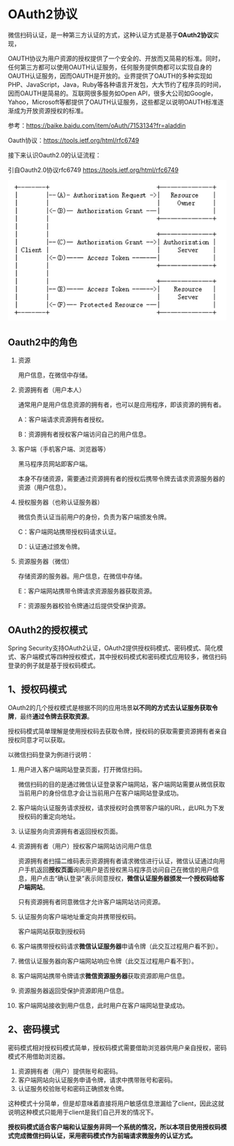 # OAuth2协议

微信扫码认证，是一种第三方认证的方式，这种认证方式是基于**OAuth2协议**实现，

OAUTH协议为用户资源的授权提供了一个安全的、开放而又简易的标准。同时，任何第三方都可以使用OAUTH认证服务，任何服务提供商都可以实现自身的OAUTH认证服务，因而OAUTH是开放的。业界提供了OAUTH的多种实现如PHP、JavaScript，Java，Ruby等各种语言开发包，大大节约了程序员的时间，因而OAUTH是简易的。互联网很多服务如Open API，很多大公司如Google，Yahoo，Microsoft等都提供了OAUTH认证服务，这些都足以说明OAUTH标准逐渐成为开放资源授权的标准。

参考：https://baike.baidu.com/item/oAuth/7153134?fr=aladdin

Oauth协议：https://tools.ietf.org/html/rfc6749

接下来认识Oauth2.0的认证流程：

引自Oauth2.0协议rfc6749 https://tools.ietf.org/html/rfc6749

![image-20240925111524146](../assets/image-20240925111524146.png)

## Oauth2中的角色

1. 资源

   用户信息，在微信中存储。

2. 资源拥有者（用户本人）

   通常用户是用户信息资源的拥有者，也可以是应用程序，即该资源的拥有者。

   A：客户端请求资源拥有者授权。

   B：资源拥有者授权客户端访问自己的用户信息。

3. 客户端（手机客户端、浏览器等）

   黑马程序员网站即客户端。

   本身不存储资源，需要通过资源拥有者的授权后携带令牌去请求资源服务器的资源（用户信息）。

4. 授权服务器（也称认证服务器）

   微信负责认证当前用户的身份，负责为客户端颁发令牌。

   C：客户端网站携带授权码请求认证。

   D：认证通过颁发令牌。

5. 资源服务器（微信）

   存储资源的服务器。用户信息，在微信中存储。

   E：客户端网站携带令牌请求资源服务器获取资源。

   F：资源服务器校验令牌通过后提供受保护资源。

## OAuth2的授权模式

Spring Security支持OAuth2认证，OAuth2提供授权码模式、密码模式、简化模式、客户端模式等四种授权模式，其中授权码模式和密码模式应用较多，微信扫码登录的例子就是基于授权码模式。

## 1、授权码模式

OAuth2的几个授权模式是根据不同的应用场景**以不同的方式去认证服务获取令牌**，最终**通过令牌去获取资源**。

授权码模式简单理解是使用授权码去获取令牌，授权码的获取需要资源拥有者亲自授权同意才可以获取。

以微信扫码登录为例进行说明：

1. 用户进入客户端网站登录页面，打开微信扫码。

   微信扫码的目的是通过微信认证登录客户端网站，客户端网站需要从微信获取当前用户的身份信息才会让当前用户在客户端网站登录成功。

2. 客户端向认证服务请求授权，请求授权时会携带客户端的URL，此URL为下发授权码的重定向地址。

3. 认证服务向资源拥有者返回授权页面。

4. 资源拥有者（用户）授权客户端网站访问用户信息

   资源拥有者扫描二维码表示资源拥有者请求微信进行认证，微信认证通过向用户手机返回**授权页面**询问用户是否授权黑马程序员访问自己在微信的用户信息，用户点击“确认登录”表示同意授权，**微信认证服务器颁发一个授权码给客户端网站**。

   只有资源拥有者同意微信才允许客户端网站访问资源。

5. 认证服务向客户端地址重定向并携带授权码。

   客户端网站获取到授权码

6. 客户端携带授权码请求**微信认证服务器**申请令牌（此交互过程用户看不到）。

7. 微信认证服务器向客户端网站响应令牌（此交互过程用户看不到）。

8. 客户端网站携带令牌请求**微信资源服务器**获取资源即用户信息。

9. 资源服务器返回受保护资源即用户信息。

10. 客户端网站接收到用户信息，此时用户在客户端网站登录成功。

## 2、密码模式

密码模式相对授权码模式简单，授权码模式需要借助浏览器供用户亲自授权，密码模式不用借助浏览器。

1. 资源拥有者（用户）提供账号和密码。
2. 客户端网站向认证服务申请令牌，请求中携带账号和密码。
3. 认证服务校验账号和密码正确颁发令牌。

这种模式十分简单，但是却意味着直接将用户敏感信息泄漏给了client，因此这就说明这种模式只能用于client是我们自己开发的情况下。

**授权码模式适合客户端和认证服务非同一个系统的情况，所以本项目使用授权码模式完成微信扫码认证，采用密码模式作为前端请求微服务的认证方式。**